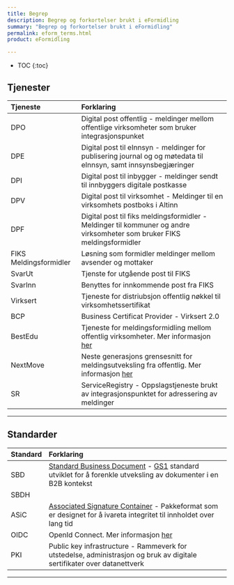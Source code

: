 ```yaml
---
title: Begrep
description: Begrep og forkortelser brukt i eFormidling
summary: "Begrep og forkortelser brukt i eFormidling"
permalink: eform_terms.html
product: eFormidling

---
```


* TOC
{:toc}

## Tjenester

| Tjeneste | Forklaring |
| :--- | :--- |
| DPO | Digital post offentlig - meldinger mellom offentlige virksomheter som bruker integrasjonspunket |
| DPE | Digital post til eInnsyn - meldinger for publisering journal og og møtedata til eInnsyn, samt innsynsbegjæringer |
| DPI | Digital post til inbygger - meldinger sendt til innbyggers digitale postkasse |
| DPV | Digital post til virksomhet - Meldinger til en virksomhets postboks i Altinn |
| DPF | Digital post til fiks meldingsformidler - Meldinger til kommuner og andre virksomheter som bruker FIKS meldingsformidler |
| FIKS Meldingsformidler | Løsning som formidler meldinger mellom avsender og mottaker |
| SvarUt | Tjenste for utgående post til FIKS |
| SvarInn | Benyttes for innkommende post fra FIKS |
| Virksert | Tjeneste for distriubsjon offentlig nøkkel til virksomhetssertifikat |
| BCP | Business Certificat Provider - Virksert 2.0 |
| BestEdu | Tjeneste for meldingsformidling mellom offentlig virksomheter. Mer informasjon [her][BestEduInternlink] |
| NextMove | Neste generasjons grensesnitt for meldingsutveksling fra offentlig. Mer informasjon [her][NextMoveInternlink] |
| SR |ServiceRegistry - Oppslagstjeneste brukt av integrasjonspunktet for adressering av meldinger |

---


## Standarder

| Standard | Forklaring |
| :--- | :--- |
| SBD | [Standard Business Document][SbdLink] - [GS1][Gs1Link] standard utviklet for å forenkle utveksling av dokumenter i en B2B kontekst |
| SBDH | |
| ASiC | [Associated Signature Container][AsicLink] - Pakkeformat som er designet for å ivareta integritet til innholdet over lang tid |
| OIDC | OpenId Connect. Mer informasjon [her][OidcLink]
| PKI | Public key infrastructure - Rammeverk for utstedelse, administrasjon og bruk av digitale sertifikater over datanettverk |

---

[SbdLink]: http://www.gs1.org/ecom/standards/guidelines#s2
[Gs1Link]: http://www.gs1.org/
[AsicLink]: http://www.etsi.org/deliver/etsi_ts/102900_102999/102918/01.03.01_60/ts_102918v010301p.pdf
[BestEduInternlink]: api.html
[NextMoveInternlink]: api.html
[OidcLink]: https://difi.github.io/idporten-oidc-dokumentasjon/
